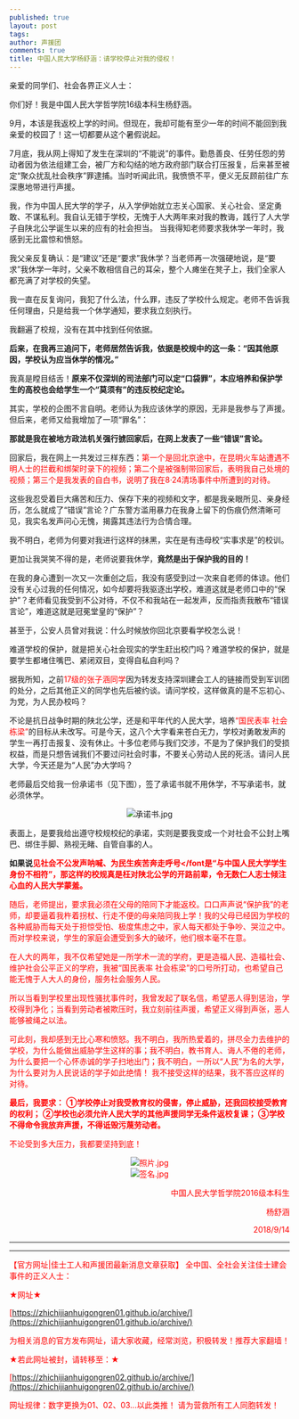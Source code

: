 ```yaml
---
published: true
layout: post
tags:
author: 声援团
comments: true
title: 中国人民大学杨舒涵：请学校停止对我的侵权！
---
```


亲爱的同学们、社会各界正义人士：

你们好！我是中国人民大学哲学院16级本科生杨舒涵。

9月，本该是我返校上学的时间。但现在，我却可能有至少一年的时间不能回到我亲爱的校园了！这一切都要从这个暑假说起。

7月底，我从网上得知了发生在深圳的“不能说”的事件。勤恳善良、任劳任怨的劳动者因为依法组建工会，被厂方和勾结的地方政府部门联合打压报复，后来甚至被定“聚众扰乱社会秩序”罪逮捕。当时听闻此讯，我愤愤不平，便义无反顾前往广东深惠地带进行声援。

我，作为中国人民大学的学子，从入学伊始就立志关心国家、关心社会、坚定勇敢、不谋私利。我自认无错于学校，无愧于人大两年来对我的教诲，践行了人大学子自陕北公学诞生以来的应有的社会担当。 
当我得知老师要求我休学一年时，我感到无比震惊和愤怒。 

我父亲反复确认：是“建议”还是“要求”我休学？当老师再一次强硬地说，是“要求”我休学一年时，父亲不敢相信自己的耳朵，整个人瘫坐在凳子上，我们全家人都充满了对学校的失望。

我一直在反复询问，我犯了什么法，什么罪，违反了学校什么规定。老师不告诉我任何理由，只是给我一个休学通知，要求我立刻执行。

我翻遍了校规，没有在其中找到任何依据。

**后来，在我再三追问下，老师居然告诉我，依据是校规中的这一条：“因其他原因，学校认为应当休学的情况。”**

我真是瞠目结舌！**原来不仅深圳的司法部门可以定“口袋罪”，本应培养和保护学生的高校也会给学生一个“莫须有”的违反校纪定论。**

其实，学校的企图不言自明。老师认为我应该休学的原因，无非是我参与了声援。但后来，老师又给我增加了一项“罪名”：

**那就是我在被地方政法机关强行掳回家后，在网上发表了一些“错误”言论。**

回家后，我在网上一共发过三样东西：<font color= "red">第一个是回北京途中，在昆明火车站遭遇不明人士的拦截和绑架时录下的视频；第二个是被强制带回家后，表明我自己处境的视频；第三个是我发表的自白书，说明了我在8·24清场事件中所遭到的对待。</font>

这些我忍受着巨大痛苦和压力、保存下来的视频和文字，都是我亲眼所见、亲身经历，怎么就成了“错误”言论？广东警方滥用暴力在我身上留下的伤痕仍然清晰可见，我实名发声问心无愧，揭露其违法行为合情合理。

我不明白，老师为何要对我进行这样的抹黑，实在是有违母校“实事求是”的校训。 

更加让我哭笑不得的是，老师说要我休学，**竟然是出于保护我的目的！**

在我的身心遭到一次又一次重创之后，我没有感受到过一次来自老师的体谅。他们没有关心过我的任何情况，如今却要将我驱逐出学校，难道这就是老师口中的“保护”？老师看见我受到不公对待，不仅不和我站在一起发声，反而指责我散布“错误言论”，难道这就是冠冕堂皇的“保护”？

甚至于，公安人员曾对我说：什么时候放你回北京要看学校怎么说！

难道学校的保护，就是把关心社会现实的学生赶出校门吗？难道学校的保护，就是要学生都堵住嘴巴、紧闭双目，变得自私自利吗？
     
据我所知，之前<font color= "red">17级的张子涵同学</font>因为转发支持深圳建会工人的链接而受到军训团的处分，之后其他正义的同学也先后被约谈。请问学校，这样做真的是不忘初心、为党，为人民办校吗？ 

不论是抗日战争时期的陕北公学，还是和平年代的人民大学，培养<font color= "red">“国民表率 社会栋梁”</font>的目标从未改写。可是今天，这八个大字看来苍白无力，学校对勇敢发声的学生一再打击报复、没有休止。十多位老师与我们交涉，不是为了保护我们的受损权益，而是只想告诫我们不要过问社会时事，不要关心劳动人民的死活。请问人民大学，今天还是为“人民”办大学吗？

老师最后交给我一份承诺书（见下图），签了承诺书就不用休学，不写承诺书，就必须休学。

 <center>
     
<img src="https://i.loli.net/2018/09/14/5b9ba4d206f62.jpg" alt="承诺书.jpg" title="承诺书.jpg" />
     
</center>

表面上，是要我给出遵守校规校纪的承诺，实则是要我变成一个对社会不公封上嘴巴、绑住手脚、熟视无睹、自管自事的人。

**如果说<font color= "red">见社会不公发声呐喊、为民生疾苦奔走呼号</font是“与中国人民大学学生身份不相符”，那这样的校规真是枉对陕北公学的开路前辈，令无数仁人志士倾注心血的人民大学蒙羞。**

随后，老师提出，要求我必须在父母的陪同下才能返校。口口声声说“保护我”的老师，却要逼着我杵着拐杖、行走不便的母亲陪同我上学！我的父母已经因为学校的各种威胁而每天处于担惊受怕、极度焦虑之中，家人每天都处于争吵、哭泣之中。而对学校来说，学生的家庭会遭受到多大的破坏，他们根本毫不在意。 

<font color= "red">在人大的两年，我不仅希望她是一所学术一流的学府，更是造福人民、造福社会、维护社会公平正义的学府，我被“国民表率 社会栋梁”的口号所打动，也希望自己能无愧于人大人的身份，服务社会服务人民。</font>

所以当<font color= "red">看到学校里出现性骚扰事件时，我曾发起了联名信，</font>希望恶人得到惩治，学校得到净化；当<font color= "red">看到劳动者被欺压时，我立刻前往声援，</font>希望正义得到声张，恶人能够被绳之以法。

可此刻，我却感到无比心寒和愤怒。我不明白，我所热爱着的，拼尽全力去维护的学校，为什么能做出威胁学生这样的事；我不明白，教书育人、诲人不倦的老师，为什么要把一个心怀赤诚的学子扫地出门；我不明白，一所以“人民”为名的大学，为什么要对为人民说话的学子如此绝情！ 
我不接受这样的结果，我不答应这样的对待。

**最后，我要求：**
**①学校停止对我受教育权的侵害，停止威胁，还我回校接受教育的权利；**
**②学校也必须允许人民大学的其他声援同学无条件返校复课；**
**③学校不得命令我放弃声援，不得诋毁污蔑劳动者。**

不论受到多大压力，我都要坚持到底！

<center>  
     
 <img src="https://i.loli.net/2018/09/14/5b9ba4cb82746.jpg" alt="照片.jpg" title="照片.jpg" />     
  
  </center>
  
  <center>
     
<img src="https://i.loli.net/2018/09/14/5b9ba4deb8c02.jpg" alt="签名.jpg" title="签名.jpg" />

</center>

<p align= "right">中国人民大学哲学院2016级本科生</p>

<p align= "right">杨舒涵</p>

<p align= "right">2018/9/14</p>

---

---

【官方网址|佳士工人和声援团最新消息文章获取】
全中国、全社会关注佳士建会事件的正义人士：

★网址★

[https://zhichijianhuigongren01.github.io/archive/](https://zhichijianhuigongren01.github.io/archive/)

为相关消息的官方发布网址，请大家收藏，经常浏览，积极转发！推荐大家翻墙！

★若此网址被封，请转移至：★

[https://zhichijianhuigongren02.github.io/archive/](https://zhichijianhuigongren02.github.io/archive/)

网址规律：数字更换为01、02、03...以此类推！
请为营救所有工人同胞转发！
